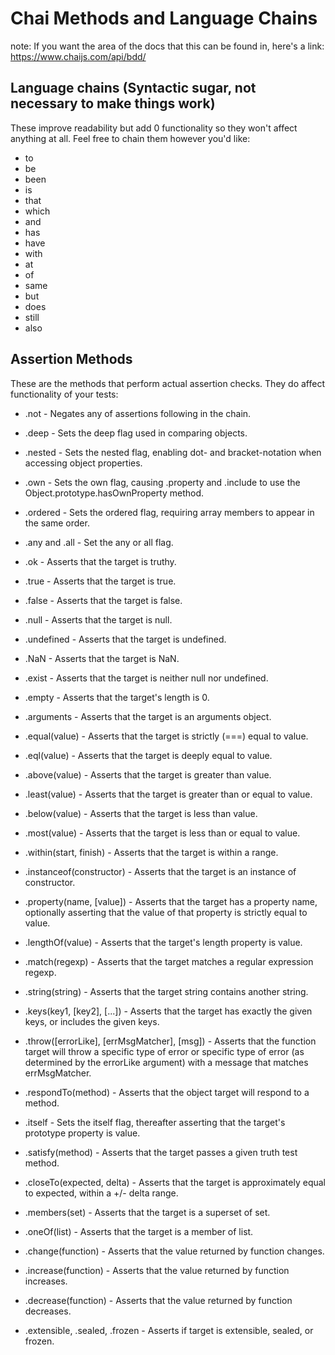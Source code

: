 # Chai Methods and Language Chains

note: If you want the area of the docs that this can be found in, here's a link:
https://www.chaijs.com/api/bdd/

## Language chains (Syntactic sugar, not necessary to make things work)

These improve readability but add 0 functionality so they won't affect anything at all. Feel free to chain them however you'd like:

- to
- be
- been
- is
- that
- which
- and
- has
- have
- with
- at
- of
- same
- but
- does
- still
- also

## Assertion Methods

These are the methods that perform actual assertion checks. They do affect functionality of your tests:

- .not - Negates any of assertions following in the chain.

- .deep - Sets the deep flag used in comparing objects.
- .nested - Sets the nested flag, enabling dot- and bracket-notation when accessing object properties.
- .own - Sets the own flag, causing .property and .include to use the Object.prototype.hasOwnProperty method.
- .ordered - Sets the ordered flag, requiring array members to appear in the same order.
- .any and .all - Set the any or all flag.
- .ok - Asserts that the target is truthy.
- .true - Asserts that the target is true.
- .false - Asserts that the target is false.
- .null - Asserts that the target is null.
- .undefined - Asserts that the target is undefined.
- .NaN - Asserts that the target is NaN.
- .exist - Asserts that the target is neither null nor undefined.
- .empty - Asserts that the target's length is 0.
- .arguments - Asserts that the target is an arguments object.
- .equal(value) - Asserts that the target is strictly (===) equal to value.
- .eql(value) - Asserts that the target is deeply equal to value.
- .above(value) - Asserts that the target is greater than value.
- .least(value) - Asserts that the target is greater than or equal to value.
- .below(value) - Asserts that the target is less than value.
- .most(value) - Asserts that the target is less than or equal to value.
- .within(start, finish) - Asserts that the target is within a range.
- .instanceof(constructor) - Asserts that the target is an instance of constructor.
- .property(name, [value]) - Asserts that the target has a property name, optionally asserting that the value of that property is strictly equal to value.
- .lengthOf(value) - Asserts that the target's length property is value.
- .match(regexp) - Asserts that the target matches a regular expression regexp.
- .string(string) - Asserts that the target string contains another string.
- .keys(key1, [key2], [...]) - Asserts that the target has exactly the given keys, or includes the given keys.
- .throw([errorLike], [errMsgMatcher], [msg]) - Asserts that the function target will throw a specific type of error or specific type of error (as determined by the errorLike argument) with a message that matches errMsgMatcher.
- .respondTo(method) - Asserts that the object target will respond to a method.
- .itself - Sets the itself flag, thereafter asserting that the target's prototype property is value.
- .satisfy(method) - Asserts that the target passes a given truth test method.
- .closeTo(expected, delta) - Asserts that the target is approximately equal to expected, within a +/- delta range.
- .members(set) - Asserts that the target is a superset of set.
- .oneOf(list) - Asserts that the target is a member of list.
- .change(function) - Asserts that the value returned by function changes.
- .increase(function) - Asserts that the value returned by function increases.
- .decrease(function) - Asserts that the value returned by function decreases.
- .extensible, .sealed, .frozen - Asserts if target is extensible, sealed, or frozen.
